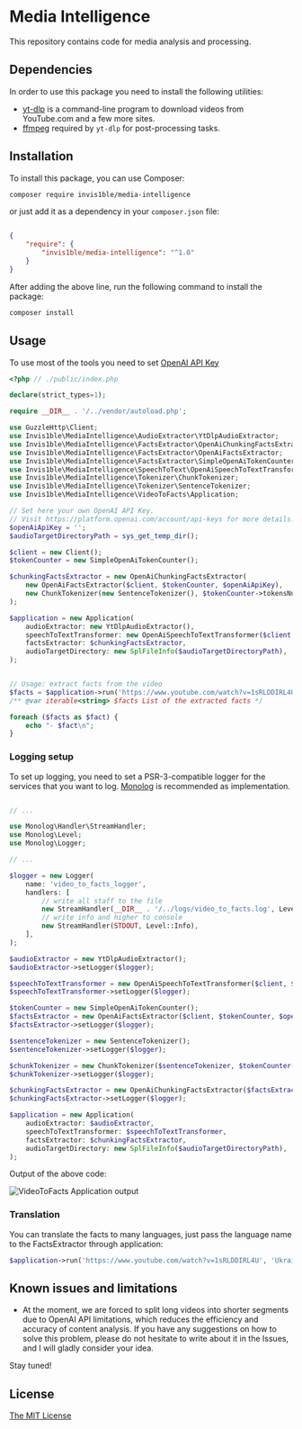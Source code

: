 Media Intelligence
==================

This repository contains code for media analysis and processing.


Dependencies
------------

In order to use this package you need to install the following utilities:

- [yt-dlp](https://github.com/yt-dlp/yt-dlp) is a command-line program to download videos from YouTube.com and a few more sites.
- [ffmpeg](https://www.ffmpeg.org/) required by `yt-dlp` for post-processing tasks.


Installation
------------

To install this package, you can use Composer:

```bash
composer require invis1ble/media-intelligence
```

or just add it as a dependency in your `composer.json` file:

```json

{
    "require": {
        "invis1ble/media-intelligence": "^1.0"
    }
}
```

After adding the above line, run the following command to install the package:

```bash
composer install
```


Usage
-----

To use most of the tools you need to set [OpenAI API Key](https://platform.openai.com/account/api-keys)

```php
<?php // ./public/index.php

declare(strict_types=1);

require __DIR__ . '/../vendor/autoload.php';

use GuzzleHttp\Client;
use Invis1ble\MediaIntelligence\AudioExtractor\YtDlpAudioExtractor;
use Invis1ble\MediaIntelligence\FactsExtractor\OpenAiChunkingFactsExtractor;
use Invis1ble\MediaIntelligence\FactsExtractor\OpenAiFactsExtractor;
use Invis1ble\MediaIntelligence\FactsExtractor\SimpleOpenAiTokenCounter;
use Invis1ble\MediaIntelligence\SpeechToText\OpenAiSpeechToTextTransformer;
use Invis1ble\MediaIntelligence\Tokenizer\ChunkTokenizer;
use Invis1ble\MediaIntelligence\Tokenizer\SentenceTokenizer;
use Invis1ble\MediaIntelligence\VideoToFacts\Application;

// Set here your own OpenAI API Key.
// Visit https://platform.openai.com/account/api-keys for more details.
$openAiApiKey = '';
$audioTargetDirectoryPath = sys_get_temp_dir();

$client = new Client();
$tokenCounter = new SimpleOpenAiTokenCounter();

$chunkingFactsExtractor = new OpenAiChunkingFactsExtractor(
    new OpenAiFactsExtractor($client, $tokenCounter, $openAiApiKey),
    new ChunkTokenizer(new SentenceTokenizer(), $tokenCounter->tokensNumberToSizeInBytes(2048))
);

$application = new Application(
    audioExtractor: new YtDlpAudioExtractor(),
    speechToTextTransformer: new OpenAiSpeechToTextTransformer($client, $openAiApiKey),
    factsExtractor: $chunkingFactsExtractor,
    audioTargetDirectory: new SplFileInfo($audioTargetDirectoryPath),
);


// Usage: extract facts from the video
$facts = $application->run('https://www.youtube.com/watch?v=1sRLDDIRL4U');
/** @var iterable<string> $facts List of the extracted facts */

foreach ($facts as $fact) {
    echo "- $fact\n";
}

```


### Logging setup

To set up logging, you need to set a PSR-3-compatible logger for the services that you want to log.
[Monolog](https://github.com/Seldaek/monolog) is recommended as implementation.

```php

// ...

use Monolog\Handler\StreamHandler;
use Monolog\Level;
use Monolog\Logger;

// ...

$logger = new Logger(
    name: 'video_to_facts_logger',
    handlers: [
        // write all staff to the file
        new StreamHandler(__DIR__ . '/../logs/video_to_facts.log', Level::Debug),
        // write info and higher to console
        new StreamHandler(STDOUT, Level::Info),
    ],
);

$audioExtractor = new YtDlpAudioExtractor();
$audioExtractor->setLogger($logger);

$speechToTextTransformer = new OpenAiSpeechToTextTransformer($client, $openAiApiKey);
$speechToTextTransformer->setLogger($logger);

$tokenCounter = new SimpleOpenAiTokenCounter();
$factsExtractor = new OpenAiFactsExtractor($client, $tokenCounter, $openAiApiKey);
$factsExtractor->setLogger($logger);

$sentenceTokenizer = new SentenceTokenizer();
$sentenceTokenizer->setLogger($logger);

$chunkTokenizer = new ChunkTokenizer($sentenceTokenizer, $tokenCounter->tokensNumberToSizeInBytes(2048));
$chunkTokenizer->setLogger($logger);

$chunkingFactsExtractor = new OpenAiChunkingFactsExtractor($factsExtractor, $chunkTokenizer);
$chunkingFactsExtractor->setLogger($logger);

$application = new Application(
    audioExtractor: $audioExtractor,
    speechToTextTransformer: $speechToTextTransformer,
    factsExtractor: $chunkingFactsExtractor,
    audioTargetDirectory: new SplFileInfo($audioTargetDirectoryPath),
);

```

Output of the above code:

![VideoToFacts Application output](https://user-images.githubusercontent.com/1710944/224415770-a28c6822-f55b-49d7-a5f6-3c95e79c583f.png)


### Translation

You can translate the facts to many languages, just pass the language name to the FactsExtractor through application:

```php
$application->run('https://www.youtube.com/watch?v=1sRLDDIRL4U', 'Ukrainian');
```


Known issues and limitations
----------------------------
- At the moment, we are forced to split long videos into shorter segments due to OpenAI API limitations, which reduces
the efficiency and accuracy of content analysis. If you have any suggestions on how to solve this problem,
please do not hesitate to write about it in the Issues, and I will gladly consider your idea.

Stay tuned!


License
-------

[The MIT License](./LICENSE)
